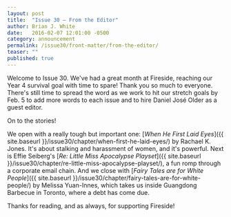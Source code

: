 ```yaml
---
layout: post
title:  "Issue 30 — From the Editor"
author: Brian J. White
date:   2016-02-07 12:01:00 -0500
category: announcement
permalink: /issue30/front-matter/from-the-editor/
teaser: ""
published: true
---
```


Welcome to Issue 30. We've had a great month at Fireside, reaching our Year 4 survival goal with time to spare! Thank you so much to everyone. There's still time to spread the word as we work to hit our stretch goals by Feb. 5 to add more words to each issue and to hire Daniel José Older as a guest editor.

On to the stories!

We open with a really tough but important one: [_When He First Laid Eyes_]({{ site.baseurl }}/issue30/chapter/when-first-he-laid-eyes/) by Rachael K. Jones. It's about stalking and harassment of women, and it's powerful. Next is Effie Seiberg's [_Re: Little Miss Apocalypse Playset_]({{ site.baseurl }}/issue30/chapter/re-little-miss-apocalypse-playset/), a fun romp through a corporate email chain. And we close with [_Fairy Tales are for White People_]({{ site.baseurl }}/issue30/chapter/fairy-tales-are-for-white-people/) by Melissa Yuan-Innes, which takes us inside Guangdong Barbecue in Toronto, where a debt has come due.

Thanks for reading, and as always, for supporting Fireside!
